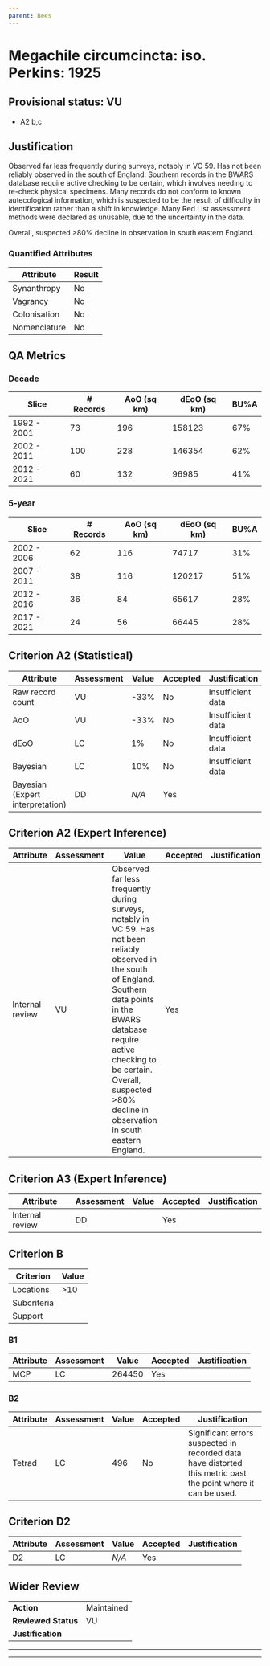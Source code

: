 ```yaml
---
parent: Bees
---
```

# Megachile circumcincta: iso. Perkins: 1925
## Provisional status: VU
- A2 b,c

## Justification
Observed far less frequently during surveys, notably in VC 59. Has not been reliably observed in the south of England. Southern records in the BWARS database require active checking to be certain, which involves needing to re-check physical specimens. Many records do not conform to known autecological information, which is suspected to be the result of difficulty in identification rather than a shift in knowledge. Many Red List assessment methods were declared as unusable, due to the uncertainty in the data.

 Overall, suspected >80% decline in observation in south eastern England.
### Quantified Attributes
|Attribute|Result|
|---|---|
|Synanthropy|No|
|Vagrancy|No|
|Colonisation|No|
|Nomenclature|No|
## QA Metrics
### Decade
| Slice | # Records | AoO (sq km) | dEoO (sq km) |BU%A |
|---|---|---|---|---|
|1992 - 2001|73|196|158123|67%|
|2002 - 2011|100|228|146354|62%|
|2012 - 2021|60|132|96985|41%|
### 5-year
| Slice | # Records | AoO (sq km) | dEoO (sq km) |BU%A |
|---|---|---|---|---|
|2002 - 2006|62|116|74717|31%|
|2007 - 2011|38|116|120217|51%|
|2012 - 2016|36|84|65617|28%|
|2017 - 2021|24|56|66445|28%|
## Criterion A2 (Statistical)
|Attribute|Assessment|Value|Accepted|Justification
|---|---|---|---|---|
|Raw record count|VU|-33%|No|Insufficient data|
|AoO|VU|-33%|No|Insufficient data|
|dEoO|LC|1%|No|Insufficient data|
|Bayesian|LC|10%|No|Insufficient data|
|Bayesian (Expert interpretation)|DD|*N/A*|Yes||
## Criterion A2 (Expert Inference)
|Attribute|Assessment|Value|Accepted|Justification
|---|---|---|---|---|
|Internal review|VU|Observed far less frequently during surveys, notably in VC 59. Has not been reliably observed in the south of England. Southern data points in the BWARS database require active checking to be certain. Overall, suspected >80% decline in observation in south eastern England.|Yes||
## Criterion A3 (Expert Inference)
|Attribute|Assessment|Value|Accepted|Justification
|---|---|---|---|---|
|Internal review|DD||Yes||
## Criterion B
|Criterion| Value|
|---|---|
|Locations|>10|
|Subcriteria||
|Support||
### B1
|Attribute|Assessment|Value|Accepted|Justification
|---|---|---|---|---|
|MCP|LC|264450|Yes||
### B2
|Attribute|Assessment|Value|Accepted|Justification
|---|---|---|---|---|
|Tetrad|LC|496|No|Significant errors suspected in recorded data have distorted this metric past the point where it can be used.|
## Criterion D2
|Attribute|Assessment|Value|Accepted|Justification
|---|---|---|---|---|
|D2|LC|*N/A*|Yes||
## Wider Review
|  |  |
|---|---|
|**Action**|Maintained|
|**Reviewed Status**|VU|
|**Justification**||
---
 ---
 <br><br>
 
